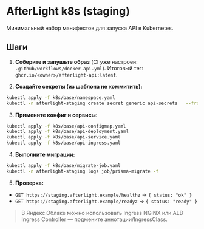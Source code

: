 # AfterLight k8s (staging)

Минимальный набор манифестов для запуска API в Kubernetes.

## Шаги

1. **Соберите и запушьте образ** (CI уже настроен: `.github/workflows/docker-api.yml`). Итоговый тег: `ghcr.io/<owner>/afterlight-api:latest`.

2. **Создайте секреты (из шаблона не коммитить):**
```bash
kubectl apply -f k8s/base/namespace.yaml
kubectl -n afterlight-staging create secret generic api-secrets   --from-literal=DATABASE_URL='postgresql://user:pass@db-host:5432/afterlight?schema=public'   --from-literal=JWT_SECRET='please-change-me'
```

3. **Примените конфиг и сервисы:**
```bash
kubectl apply -f k8s/base/api-configmap.yaml
kubectl apply -f k8s/base/api-deployment.yaml
kubectl apply -f k8s/base/api-service.yaml
kubectl apply -f k8s/base/api-ingress.yaml
```

4. **Выполните миграции:**
```bash
kubectl apply -f k8s/base/migrate-job.yaml
kubectl -n afterlight-staging logs job/prisma-migrate -f
```

5. **Проверка:**
- `GET https://staging.afterlight.example/healthz` → `{ status: "ok" }`
- `GET https://staging.afterlight.example/readyz` → `{ status: "ready" }`

> В Яндекс.Облаке можно использовать Ingress NGINX или ALB Ingress Controller — подмените аннотации/IngressClass.
